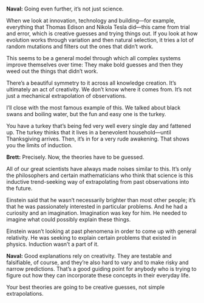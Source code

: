 



**Naval:** Going even further, it’s not just science.

When we look at innovation, technology and building—for example, everything that Thomas Edison and Nikola Tesla did—this came from trial and error, which is creative guesses and trying things out. If you look at how evolution works through variation and then natural selection, it tries a lot of random mutations and filters out the ones that didn’t work.

This seems to be a general model through which all complex systems improve themselves over time: They make bold guesses and then they weed out the things that didn’t work.

There’s a beautiful symmetry to it across all knowledge creation. It’s ultimately an act of creativity. We don’t know where it comes from. It’s not just a mechanical extrapolation of observations.

I’ll close with the most famous example of this. We talked about black swans and boiling water, but the fun and easy one is the turkey. 

You have a turkey that’s being fed very well every single day and fattened up. The turkey thinks that it lives in a benevolent household—until Thanksgiving arrives. Then, it’s in for a very rude awakening. That shows you the limits of induction.

**Brett:** Precisely. Now, the theories have to be guessed.

All of our great scientists have always made noises similar to this. It’s only the philosophers and certain mathematicians who think that science is this inductive trend-seeking way of extrapolating from past observations into the future.

Einstein said that he wasn’t necessarily brighter than most other people; it’s that he was passionately interested in particular problems. And he had a curiosity and an imagination. Imagination was key for him. He needed to imagine what could possibly explain these things.

Einstein wasn’t looking at past phenomena in order to come up with general relativity. He was seeking to explain certain problems that existed in physics. Induction wasn’t a part of it.

**Naval:** Good explanations rely on creativity. They are testable and falsifiable, of course, and they’re also hard to vary and to make risky and narrow predictions. That’s a good guiding point for anybody who is trying to figure out how they can incorporate these concepts in their everyday life. 

Your best theories are going to be creative guesses, not simple extrapolations.